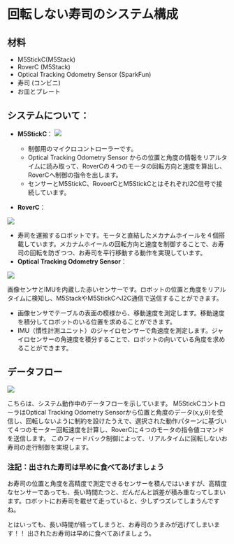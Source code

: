 # 回転しない寿司のシステム構成


## 材料
 * M5StickC(M5Stack)
 * RoverC (M5Stack)
 * Optical Tracking Odometry Sensor (SparkFun)
 * 寿司 (コンビニ)
 * お皿とプレート

## システムについて：

- **M5StickC**：
 ![](/pic/d1a00c77-57de-40c9-ab9d-5ff7d219c633.png)
  - 制御用のマイクロコントローラーです。
  - Optical Tracking Odometry Sensor からの位置と角度の情報をリアルタイムに読み取って、RoverCの４つのモータの回転方向と速度を算出し、RoverCへ制御の指令を出します。
  - センサーとM5StickC、RovoerCとM5StickCとはそれぞれI2C信号で接続しています。

- **RoverC**：

![](/pic/1b954e6f-80fd-4ce8-ad05-e3a13e727b2c.png)
-   寿司を運搬するロボットです。モータと直結したメカナムホイールを４個搭載しています。メカナムホイールの回転方向と速度を制御することで、お寿司の回転を防ぎつつ、お寿司を平行移動する動作を実現しています。
　　
- **Optical Tracking Odometry Sensor**：

![](/pic/6106993e-cab4-47b6-ba24-98010949ea00.png)


  画像センサとIMUを内蔵した赤いセンサーです。ロボットの位置と角度をリアルタイムに検知し、M5StackやM5StickCへI2C通信で送信することができます。
  - 画像センサでテーブルの表面の模様から、移動速度を測定します。移動速度を積分してロボットのいる位置を求めることができます。
  - IMU（慣性計測ユニット）のジャイロセンサーで角速度を測定します。ジャイロセンサーの角速度を積分することで、ロボットの向いている角度を求めることができます。

## データフロー

![](/pic/89da99f4-46d1-46c4-97ce-afe0f5232f06.png)

こちらは、システム動作中のデータフローを示しています。
M5StickCコントローラはOptical Tracking Odometry Sensorから位置と角度のデータ(x,y,θ)を受信し、回転しないように制約を設けたうえで、選択された動作パターンに基づいて４つのモーター回転速度を計算し、RoverCに４つのモータの指令値コマンドを送信します。
このフィードバック制御によって、リアルタイムに回転しないお寿司の走行制御を実現します。


### 注記：出された寿司は早めに食べてあげましょう
お寿司の位置と角度を高精度で測定できるセンサーを積んではいますが、高精度なセンサーであっても、長い時間たつと、だんだんと誤差が積み重なってしまいます。ロボットにお寿司を載せて走っていると、少しずつズレてしまうんですね。

とはいっても、長い時間が経ってしまうと、お寿司のうまみが逃げてしまいます！！
出されたお寿司は早めに食べてあげましょう。
